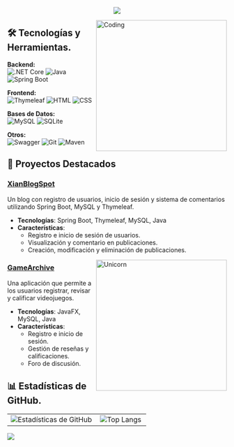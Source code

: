 <p align="center">
  <a href="https://github.com/DenverCoder1/readme-typing-svg">
    <img src="https://readme-typing-svg.herokuapp.com?font=Time+New+Roman&color=cyan&size=25&center=true&vCenter=true&width=600&height=100&lines=Hola,+Soy+Xián+Durán!;Junior+Software+Developer">
  </a>
</p>

<img align="right" alt="Coding" width="300" src="https://cdn.dribbble.com/users/1277312/screenshots/14733298/media/39b1045e593737587dd60e42c8422d1f.gif">

## 🛠 Tecnologías y Herramientas.

**Backend:**  
![.NET Core](https://img.shields.io/badge/.NET%20Core-512BD4?style=for-the-badge&logo=.net&logoColor=white) ![Java](https://img.shields.io/badge/Java-007396?style=for-the-badge&logo=java&logoColor=white) ![Spring Boot](https://img.shields.io/badge/Spring%20Boot-6DB33F?style=for-the-badge&logo=spring&logoColor=white)

**Frontend:**  
![Thymeleaf](https://img.shields.io/badge/Thymeleaf-005F0F?style=for-the-badge&logo=thymeleaf&logoColor=white) ![HTML](https://img.shields.io/badge/HTML-E34F26?style=for-the-badge&logo=html5&logoColor=white) ![CSS](https://img.shields.io/badge/CSS-1572B6?style=for-the-badge&logo=css3&logoColor=white)

**Bases de Datos:**  
![MySQL](https://img.shields.io/badge/MySQL-4479A1?style=for-the-badge&logo=mysql&logoColor=white) ![SQLite](https://img.shields.io/badge/SQLite-003B57?style=for-the-badge&logo=sqlite&logoColor=white)

**Otros:**  
![Swagger](https://img.shields.io/badge/Swagger-85EA2D?style=for-the-badge&logo=swagger&logoColor=black) ![Git](https://img.shields.io/badge/Git-F05032?style=for-the-badge&logo=git&logoColor=white) ![Maven](https://img.shields.io/badge/Maven-C71A36?style=for-the-badge&logo=apache-maven&logoColor=white)

## 🚀 Proyectos Destacados

### [XianBlogSpot](https://github.com/xianDT01/XianBlogSpot)
Un blog con registro de usuarios, inicio de sesión y sistema de comentarios utilizando Spring Boot, MySQL y Thymeleaf.
- **Tecnologías**: Spring Boot, Thymeleaf, MySQL, Java
- **Características**: 
  - Registro e inicio de sesión de usuarios.
  - Visualización y comentario en publicaciones.
  - Creación, modificación y eliminación de publicaciones.

<img align="right" width=300px alt="Unicorn" src="https://c.tenor.com/GN73MKBawZYAAAAi/busy-cute.gif" />

### [GameArchive](https://github.com/xianDT01/GameArchive)
Una aplicación que permite a los usuarios registrar, revisar y calificar videojuegos.
- **Tecnologías**: JavaFX, MySQL, Java
- **Características**: 
  - Registro e inicio de sesión.
  - Gestión de reseñas y calificaciones.
  - Foro de discusión.

## 📊 Estadísticas de GitHub.

<table>
  <tr>
    <td>
      <a href="https://github.com/anuraghazra/github-readme-stats">
        <img align="left" src="https://github-readme-stats.vercel.app/api?username=xianDT01&show_icons=true&theme=radical" alt="Estadísticas de GitHub" />
      </a>
    </td>
    <td>
      <a href="https://github.com/anuraghazra/github-readme-stats">
        <img align="left" src="https://github-readme-stats.vercel.app/api/top-langs/?username=xianDT01&layout=compact&theme=radical" alt="Top Langs" />
      </a>
    </td>
  </tr>
</table>

![](https://komarev.com/ghpvc/?username=xianDT01&color=blueviolet)
